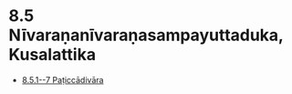 

# 8.5 Nīvaraṇanīvaraṇasampayuttaduka, Kusalattika

* [8.5.1--7 Paṭiccādivāra](8.5/8.5.1--7.md)



